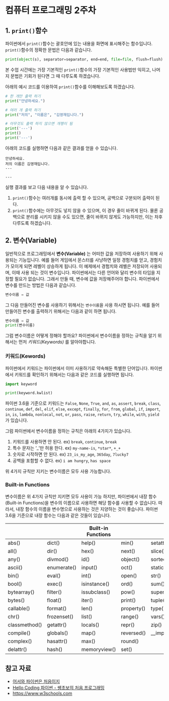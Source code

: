 # 컴퓨터 프로그래밍 2주차
## 1. `print()`함수
파이썬에서 `print()`함수는 괄호안에 있는 내용을 화면에 표시해주는 함수입니다. `print()`함수의 정확한 문법은 다음과 같습니다.
```python
print(object(s), separator=separator, end=end, file=file, flush=flush)
```
본 수업 시간에는 가장 기본적인 `print()`함수의 가장 기본적인 사용법만 익히고, 나머지 문법은 기회가 된다면 그 때 다루도록 하겠습니다.

아래의 예시 코드를 이용하여 `print()`함수를 이해해보도록 하겠습니다.
```python
# 한 개만 출력 하기
print("안녕하세요.")

# 여러 개 출력 하기
print("저의", "이름은", "김영재입니다.")

# 아무것도 출력 하지 않으면 개행이 됨
print('---')
print()
print('---')
```
아래의 코드를 실행하면 다음과 같은 결과를 얻을 수 있습니다.
```
안녕하세요.
저의 이름은 김영재입니다.
---

---
```
실행 결과를 보고 다음 내용을 알 수 있습니다.
1. `print()`함수는 여러개를 동시에 출력 할 수 있으며, 공백으로 구분되어 출력이 된다.
2. `print()`함수에는 아무것도 넣지 않을 수 있으며, 이 경우 줄이 바뀌게 된다.
물론 공백으로 분리를 시키지 않을 수도 있으면, 줄이 바뀌지 않게도 가능하지만, 이는 차후 다루도록 하겠습니다.

## 2. 변수(Variable)
일반적으로 프로그래밍에서 **변수(Variable)** 는 어떠한 값을 저장하여 사용하기 위해 사용되는 기능입니다. 
예를 들어 게임에서 몬스터를 사냥하면 일정 경험치를 얻고, 경험치가 모이게 되면 레벨이 상승하게 됩니다. 이 예제에서 경험치와 레벨은 저장되어 사용되며, 이때 사용 되는 것이 변수입니다.
파이썬에서는 다른 언어와 달리 변수의 타입을 지정할 필요가 없습니다. 그래서 만들 때, 변수에 값을 저장해주어야 합니다. 파이썬에서 변수를 만드는 방법은 다음과 같습니다.

```python
변수이름 = 값
```

그 다음 만들어진 변수를 사용하기 위해서는 `변수이름`을 사용 하시면 됩니다. 예를 들어 만들어진 변수를 출력하기 위해서는 다음과 같이 하면 됩니다.

```python
변수이름 = 값
print(변수이름)
```

그럼 변수이름은 어떻게 정해야 할까요? 파이썬에서 변수이름을 정하는 규칙을 알기 위해서는 먼저 *키워드(Keywords)* 를 알아야합니다.

### 키워드(Kewords)
파이썬에서 키워드는 파이썬에서 이미 사용하기로 약속해둔 특별한 단어입니다. 파이썬에서 키워드를 확인하기 위해서는 다음과 같은 코드를 실행하면 됩니다.
```python
import keyword

print(keyword.kwlist)
```
파이썬 3.6을 기준으로 키워드는 `False`, `None`, `True`, `and`, `as`, `assert`, `break`, `class`, `continue`, `def`, `del`, `elif`, `else`, `except`, `finally`, `for`, `from`, `global`, `if`, `import`, `in`, `is`, `lambda`, `nonlocal`, `not`, `or`, `pass`, `raise`, `return`, `try`, `while`, `with`, `yield` 가 있습니다.

그럼 파이썬에서 변수이름을 정하는 규칙은 아래의 4가지가 있습니다.

1. 키워드를 사용하면 안 된다.
ex) `break`, `continue`, `break` 
2. 특수 문자는 ‘_’만 허용 한다.
ex) `my-name-is`, `*star*`, `+_+`
3. 숫자로 시작하면 안 된다.
ex) `23_is_my_age`, `365day`, `7lucky7`
4. 공백을 포함할 수 없다.
ex) `i am hungry`, `has space`

위 4가지 규칙만 지키는 변수이름은 모두 사용 가능합니다.
### Built-in Functions
변수이름은 위 4가지 규칙만 지키면 모두 사용이 가능 하지만, 파이썬에서 내장 함수(Built-in Functions)을 변수의 이름으로 사용하면 해당 함수를 사용할 수 없습니다. 따라서, 내장 함수의 이름을 변수명으로 사용하는 것은 지양하는 것이 좋습니다.
파이썬 3.6을 기준으로 내장 함수는 다음과 같은 것들이 있습니다.

|               	|             	| Built-in Functions 	|            	|                  	|
|---------------	|-------------	|--------------------	|------------	|------------------	|
| abs()         	| dict()      	| help()             	| min()      	| setattr()        	|
| all()         	| dir()       	| hex()              	| next()     	| slice()          	|
| any()         	| divmod()    	| id()               	| object()   	| sorted()         	|
| ascii()       	| enumerate() 	| input()            	| oct()      	| staticmethod()   	|
| bin()         	| eval()      	| int()              	| open()     	| str()            	|
| bool()        	| exec()      	| isinstance()       	| ord()      	| sum()            	|
| bytearray()   	| filter()    	| issubclass()       	| pow()      	| super()          	|
| bytes()       	| float()     	| iter()             	| print()    	| tuple()          	|
| callable()    	| format()    	| len()              	| property() 	| type()           	|
| chr()         	| frozenset() 	| list()             	| range()    	| vars()           	|
| classmethod() 	| getattr()   	| locals()           	| repr()     	| zip()            	|
| compile()     	| globals()   	| map()              	| reversed() 	| \_\_import\_\_() 	|
| complex()     	| hasattr()   	| max()              	| round()    	|                  	|
| delattr()     	| hash()      	| memoryview()       	| set()      	|                  	|

## 참고 자료
* [어서와 파이썬은 처음이지](https://www.aladin.co.kr/shop/wproduct.aspx?ItemId=90414839)
* [Hello Coding 파이썬 - 쌩초보의 처음 프로그래밍](https://www.aladin.co.kr/shop/wproduct.aspx?ItemId=125405402)
* https://www.w3schools.com

